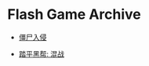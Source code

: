 # Flash Game Archive

+ [僵尸入侵](https://github.com/hanayashiki/flash-game-archive/blob/main/60ba42e77f6e88046c4a5b2406e5745601257b67b2714111d8f8e835dbed9687.swf)

+ [踏平黑帮: 混战](https://github.com/hanayashiki/flash-game-archive/blob/main/e57ba2fac4833378b81aaf91f5db4b5a77e8578aab03196d2787fb8b472ab7f4.swf)
